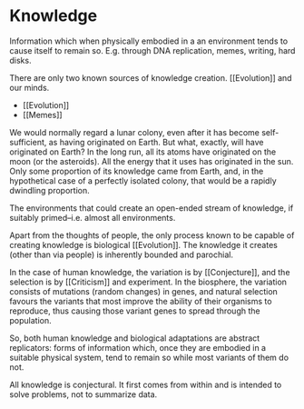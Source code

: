 # Knowledge      

Information which when physically embodied in a an environment tends to cause itself to remain so. E.g. through DNA replication, memes, writing, hard disks.

There are only two known sources of knowledge creation. [[Evolution]] and our minds.

- [[Evolution]]
- [[Memes]]


We would normally regard a lunar colony, even after it has become self-sufficient, as having originated on Earth. But what, exactly, will have originated on Earth? In the long run, all its atoms have originated on the moon (or the asteroids). All the energy that it uses has originated in the sun. Only some proportion of its knowledge came from Earth, and, in the hypothetical case of a perfectly isolated colony, that would be a rapidly dwindling proportion.

The environments that could create an open-ended stream of knowledge, if suitably primed–i.e. almost all environments.

Apart from the thoughts of people, the only process known to be capable of creating knowledge is biological [[Evolution]]. The knowledge it creates (other than via people) is inherently bounded and parochial.

In the case of human knowledge, the variation is by [[Conjecture]], and the selection is by [[Criticism]] and experiment. In the biosphere, the variation consists of mutations (random changes) in genes, and natural selection favours the variants that most improve the ability of their organisms to reproduce, thus causing those variant genes to spread through the population.

So, both human knowledge and biological adaptations are abstract replicators: forms of information which, once they are embodied in a suitable physical system, tend to remain so while most variants of them do not.

All knowledge is conjectural. It first comes from within and is intended to solve problems, not to summarize data.